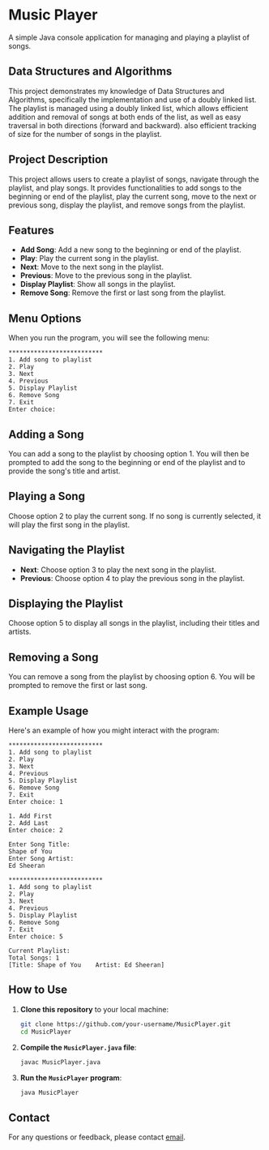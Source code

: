 # Music Player

A simple Java console application for managing and playing a playlist of songs.

## Data Structures and Algorithms

This project demonstrates my knowledge of Data Structures and Algorithms, specifically the implementation and use of a doubly linked list. The playlist is managed using a doubly linked list, which allows efficient addition and removal of songs at both ends of the list, as well as easy traversal in both directions (forward and backward).
also efficient tracking of size for the number of songs in the playlist.


## Project Description

This project allows users to create a playlist of songs, navigate through the playlist, and play songs. It provides functionalities to add songs to the beginning or end of the playlist, play the current song, move to the next or previous song, display the playlist, and remove songs from the playlist.

## Features

- **Add Song**: Add a new song to the beginning or end of the playlist.
- **Play**: Play the current song in the playlist.
- **Next**: Move to the next song in the playlist.
- **Previous**: Move to the previous song in the playlist.
- **Display Playlist**: Show all songs in the playlist.
- **Remove Song**: Remove the first or last song from the playlist.

## Menu Options

When you run the program, you will see the following menu:

```
**************************
1. Add song to playlist
2. Play
3. Next
4. Previous
5. Display Playlist
6. Remove Song
7. Exit
Enter choice: 
```

## Adding a Song

You can add a song to the playlist by choosing option 1. You will then be prompted to add the song to the beginning or end of the playlist and to provide the song's title and artist.

## Playing a Song

Choose option 2 to play the current song. If no song is currently selected, it will play the first song in the playlist.

## Navigating the Playlist

- **Next**: Choose option 3 to play the next song in the playlist.
- **Previous**: Choose option 4 to play the previous song in the playlist.

## Displaying the Playlist

Choose option 5 to display all songs in the playlist, including their titles and artists.

## Removing a Song

You can remove a song from the playlist by choosing option 6. You will be prompted to remove the first or last song.

## Example Usage

Here's an example of how you might interact with the program:

```
**************************
1. Add song to playlist
2. Play
3. Next
4. Previous
5. Display Playlist
6. Remove Song
7. Exit
Enter choice: 1

1. Add First
2. Add Last
Enter choice: 2

Enter Song Title: 
Shape of You
Enter Song Artist: 
Ed Sheeran

**************************
1. Add song to playlist
2. Play
3. Next
4. Previous
5. Display Playlist
6. Remove Song
7. Exit
Enter choice: 5

Current Playlist:
Total Songs: 1
[Title: Shape of You	Artist: Ed Sheeran]
```

## How to Use

1. **Clone this repository** to your local machine:
   ```sh
   git clone https://github.com/your-username/MusicPlayer.git
   cd MusicPlayer
   ```

2. **Compile the `MusicPlayer.java` file**:
   ```sh
   javac MusicPlayer.java
   ```

3. **Run the `MusicPlayer` program**:
   ```sh
   java MusicPlayer
   ```

## Contact

For any questions or feedback, please contact [email](mailto:ratneshkshirsagar1253@gmail.com).
```
